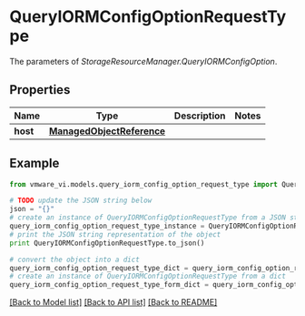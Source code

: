 # QueryIORMConfigOptionRequestType

The parameters of *StorageResourceManager.QueryIORMConfigOption*. 

## Properties
Name | Type | Description | Notes
------------ | ------------- | ------------- | -------------
**host** | [**ManagedObjectReference**](ManagedObjectReference.md) |  | 

## Example

```python
from vmware_vi.models.query_iorm_config_option_request_type import QueryIORMConfigOptionRequestType

# TODO update the JSON string below
json = "{}"
# create an instance of QueryIORMConfigOptionRequestType from a JSON string
query_iorm_config_option_request_type_instance = QueryIORMConfigOptionRequestType.from_json(json)
# print the JSON string representation of the object
print QueryIORMConfigOptionRequestType.to_json()

# convert the object into a dict
query_iorm_config_option_request_type_dict = query_iorm_config_option_request_type_instance.to_dict()
# create an instance of QueryIORMConfigOptionRequestType from a dict
query_iorm_config_option_request_type_form_dict = query_iorm_config_option_request_type.from_dict(query_iorm_config_option_request_type_dict)
```
[[Back to Model list]](../README.md#documentation-for-models) [[Back to API list]](../README.md#documentation-for-api-endpoints) [[Back to README]](../README.md)


